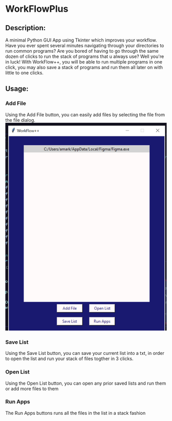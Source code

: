 # WorkFlowPlus

## Description:

A minimal Python GUI App using Tkinter which improves your workflow. Have you ever spent several minutes navigating through your directories to run common programs? Are you bored of having to go through the same dozen of clicks to run the stack of programs that u always use? Well you're in luck! With WorkFlow++, you will be able to run multiple programs in one click, you may also save a stack of programs and run them all later on with little to one clicks.
  
## Usage:

### Add File
Using the Add File button, you can easily add files by selecting the file from the file dialog.
<img src="/ForREADME/add1.png">

### Save List
Using the Save List button, you can save your current list into a txt, in order to open the list and run your stack of files togther in 3 clicks.

### Open List
Using the Open List button, you can open any prior saved lists and run them or add more files to them

### Run Apps
The Run Apps buttons runs all the files in the list in a stack fashion
